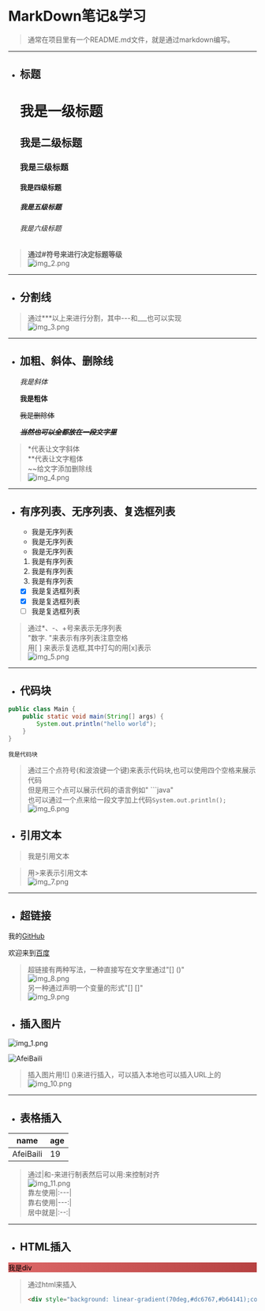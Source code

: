 # MarkDown笔记&学习

> 通常在项目里有一个README.md文件，就是通过markdown编写。

***

* ## 标题

  # 我是一级标题
  ## 我是二级标题
  ### 我是三级标题
  #### 我是四级标题
  ##### 我是五级标题
  ###### 我是六级标题

> **通过#符号来进行决定标题等级**  
> ![img_2.png](img_2.png)

***

* ## 分割线

> 通过***以上来进行分割，其中---和___也可以实现  
> ![img_3.png](img_3.png)

***

* ## 加粗、斜体、删除线

  *我是斜体*

  **我是粗体**

  ~~我是删除体~~

  ***~~当然也可以全都放在一段文字里~~***

> *代表让文字斜体  
> **代表让文字粗体  
> ~~给文字添加删除线  
> ![img_4.png](img_4.png)

***

* ## 有序列表、无序列表、复选框列表
    * 我是无序列表
    * 我是无序列表
    * 我是无序列表

    1. 我是有序列表
    2. 我是有序列表
    3. 我是有序列表

    * [x] 我是复选框列表
    * [x] 我是复选框列表
    * [ ] 我是复选框列表

> 通过*、-、+号来表示无序列表  
> "数字. "来表示有序列表注意空格  
> 用[ ] 来表示复选框,其中打勾的用[x]表示  
> ![img_5.png](img_5.png)

***

* ## 代码块

```java
public class Main {
    public static void main(String[] args) {
        System.out.println("hello world");
    }
}
```

    我是代码块

> 通过三个点符号(和波浪键一个键)来表示代码块,也可以使用四个空格来展示代码  
> 但是用三个点可以展示代码的语言例如" ```java"  
> 也可以通过一个点来给一段文字加上代码`System.out.println();`  
> ![img_6.png](img_6.png)

* ## 引用文本

> 我是引用文本

> 用>来表示引用文本  
> ![img_7.png](img_7.png)

***

* ## 超链接

我的[GitHub](https://github.com/AfeiBaili)

欢迎来到[百度][a]

[a]: https://www.baidu.com

> 超链接有两种写法，一种直接写在文字里通过"[] ()"  
> ![img_8.png](img_8.png)  
> 另一种通过声明一个变量的形式"[] []"  
> ![img_9.png](img_9.png)

* ## 插入图片

![img_1.png](img_1.png)

![AfeiBaili](https://avatars.githubusercontent.com/u/116984410?v=4)

> 插入图片用![] ()来进行插入，可以插入本地也可以插入URL上的  
> ![img_10.png](img_10.png)

***

* ## 表格插入

|   name    | age |
|:---------:|-----|
| AfeiBaili | 19  |

> 通过|和-来进行制表然后可以用:来控制对齐  
> ![img_11.png](img_11.png)  
> 靠左使用|:---|  
> 靠右使用|---:|  
> 居中就是|:--:|

***

* ## HTML插入

<div style="background: linear-gradient(70deg,#dc6767,#b64141);color: black">我是div</div>

> 通过html来插入
> ```html
> <div style="background: linear-gradient(70deg,#dc6767,#b64141);color: black">我是div</div>
> ```